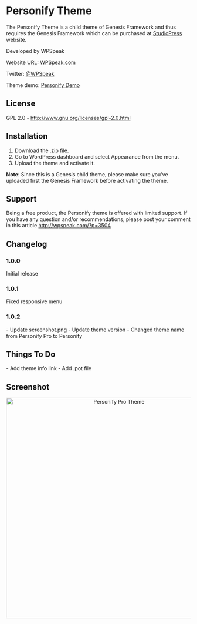 Personify Theme
============

The Personify Theme is a child theme of Genesis Framework and thus requires the Genesis Framework which can be purchased at <a href="http://wpspeak.com/go/genesis-framework/" target="_blank">StudioPress</a> website.


Developed by WPSpeak

Website URL: <a href="http://wpspeak.com/" target="_blank">WPSpeak.com</a>

Twitter: <a href="https://twitter.com/wpspeak" target="_blank">@WPSpeak</a>

Theme demo: <a href="http://demo.wpspeak.com/personify/" target="_blank">Personify Demo</a>

<h2>License</h2>

GPL 2.0 - http://www.gnu.org/licenses/gpl-2.0.html

<h2>Installation</h2>

1. Download the .zip file.
2. Go to WordPress dashboard and select Appearance from the menu.
3. Upload the theme and activate it.

<b>Note</b>: Since this is a Genesis child theme, please make sure you've uploaded first the Genesis Framework before activating the theme.

<h2>Support</h2>

Being a free product, the Personify theme is offered with limited support. If you have any question and/or recommendations, please post your comment in this article http://wpspeak.com/?p=3504
<h2>Changelog</h2>

<h3>1.0.0</h3>
Initial release

<h3>1.0.1</h3>
Fixed responsive menu

<h3>1.0.2</h3>
- Update screenshot.png
- Update theme version
- Changed theme name from Personify Pro to Personify

<h2>Things To Do</h2>
- Add theme info link
- Add .pot file

<h2>Screenshot</h2>

<center><img  src="https://raw.githubusercontent.com/wpspeak/personify-pro/master/screenshot.png" alt="Personify Pro Theme" width="600"  /></center>
